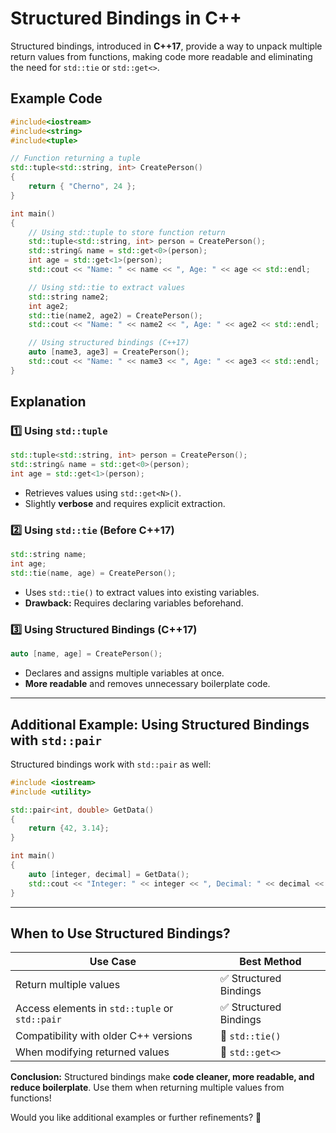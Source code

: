 # Structured Bindings in C++

Structured bindings, introduced in **C++17**, provide a way to unpack multiple return values from functions, making code more readable and eliminating the need for `std::tie` or `std::get<>`.

## **Example Code**

```cpp
#include<iostream>
#include<string>
#include<tuple>

// Function returning a tuple
std::tuple<std::string, int> CreatePerson()
{
    return { "Cherno", 24 };
}

int main()
{
    // Using std::tuple to store function return
    std::tuple<std::string, int> person = CreatePerson();
    std::string& name = std::get<0>(person);
    int age = std::get<1>(person);
    std::cout << "Name: " << name << ", Age: " << age << std::endl;

    // Using std::tie to extract values
    std::string name2;
    int age2;
    std::tie(name2, age2) = CreatePerson();
    std::cout << "Name: " << name2 << ", Age: " << age2 << std::endl;

    // Using structured bindings (C++17)
    auto [name3, age3] = CreatePerson();
    std::cout << "Name: " << name3 << ", Age: " << age3 << std::endl;
}
```

## **Explanation**

### 1️⃣ **Using `std::tuple`**
```cpp
std::tuple<std::string, int> person = CreatePerson();
std::string& name = std::get<0>(person);
int age = std::get<1>(person);
```
- Retrieves values using `std::get<N>()`.
- Slightly **verbose** and requires explicit extraction.

### 2️⃣ **Using `std::tie` (Before C++17)**
```cpp
std::string name;
int age;
std::tie(name, age) = CreatePerson();
```
- Uses `std::tie()` to extract values into existing variables.
- **Drawback:** Requires declaring variables beforehand.

### 3️⃣ **Using Structured Bindings (C++17)**
```cpp
auto [name, age] = CreatePerson();
```
- Declares and assigns multiple variables at once.
- **More readable** and removes unnecessary boilerplate code.

---

## **Additional Example: Using Structured Bindings with `std::pair`**

Structured bindings work with `std::pair` as well:

```cpp
#include <iostream>
#include <utility>

std::pair<int, double> GetData()
{
    return {42, 3.14};
}

int main()
{
    auto [integer, decimal] = GetData();
    std::cout << "Integer: " << integer << ", Decimal: " << decimal << std::endl;
}
```

---

## **When to Use Structured Bindings?**
| Use Case             | Best Method |
|----------------------|-------------|
| Return multiple values | ✅ Structured Bindings |
| Access elements in `std::tuple` or `std::pair` | ✅ Structured Bindings |
| Compatibility with older C++ versions | 🔹 `std::tie()` |
| When modifying returned values | 🔹 `std::get<>` |

**Conclusion:** Structured bindings make **code cleaner, more readable, and reduce boilerplate**. Use them when returning multiple values from functions!

Would you like additional examples or further refinements? 🚀

